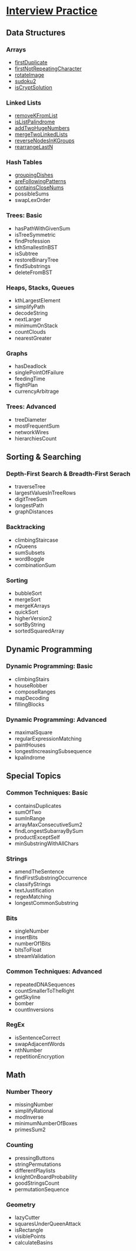 # [Interview Practice](https://app.codesignal.com/interview-practice)

## Data Structures

### Arrays

* [firstDuplicate](https://github.com/RevansChen/online-judge/tree/master/Codefights/interview-practice/arrays/firstDuplicate/)
* [firstNotRepeatingCharacter](https://github.com/RevansChen/online-judge/tree/master/Codefights/interview-practice/arrays/firstNotRepeatingCharacter/)
* [rotateImage](https://github.com/RevansChen/online-judge/tree/master/Codefights/interview-practice/arrays/rotateImage/)
* [sudoku2](https://github.com/RevansChen/online-judge/tree/master/Codefights/interview-practice/arrays/sudoku2/)
* [isCryptSolution](https://github.com/RevansChen/online-judge/tree/master/Codefights/interview-practice/arrays/isCryptSolution/)

### Linked Lists

* [removeKFromList](https://github.com/RevansChen/online-judge/tree/master/Codefights/interview-practice/linked-lists/removeKFromList/)
* [isListPalindrome](https://github.com/RevansChen/online-judge/tree/master/Codefights/interview-practice/linked-lists/isListPalindrome/)
* [addTwoHugeNumbers](https://github.com/RevansChen/online-judge/tree/master/Codefights/interview-practice/linked-lists/addTwoHugeNumbers/)
* [mergeTwoLinkedLists](https://github.com/RevansChen/online-judge/tree/master/Codefights/interview-practice/linked-lists/mergeTwoLinkedLists/)
* [reverseNodesInKGroups](https://github.com/RevansChen/online-judge/tree/master/Codefights/interview-practice/linked-lists/reverseNodesInKGroups/)
* [rearrangeLastN](https://github.com/RevansChen/online-judge/tree/master/Codefights/interview-practice/linked-lists/rearrangeLastN/)

### Hash Tables

* [groupingDishes](https://github.com/RevansChen/online-judge/tree/master/Codefights/interview-practice/hash-tables/groupingDishes/)
* [areFollowingPatterns](https://github.com/RevansChen/online-judge/tree/master/Codefights/interview-practice/hash-tables/areFollowingPatterns/)
* [containsCloseNums](https://github.com/RevansChen/online-judge/tree/master/Codefights/interview-practice/hash-tables/containsCloseNums/)
* possibleSums
* swapLexOrder

### Trees: Basic

* hasPathWithGivenSum
* isTreeSymmetric
* findProfession
* kthSmallestInBST
* isSubtree
* restoreBinaryTree
* findSubstrings
* deleteFromBST

### Heaps, Stacks, Queues

* kthLargestElement
* simplifyPath
* decodeString
* nextLarger
* minimumOnStack
* countClouds
* nearestGreater

### Graphs

* hasDeadlock
* singlePointOfFailure
* feedingTime
* flightPlan
* currencyArbitrage

### Trees: Advanced

* treeDiameter
* mostFrequentSum
* networkWires
* hierarchiesCount

## Sorting & Searching

### Depth-First Search & Breadth-First Serach

* traverseTree
* largestValuesInTreeRows
* digitTreeSum
* longestPath
* graphDistances

### Backtracking

* climbingStaircase
* nQueens
* sumSubsets
* wordBoggle
* combinationSum

### Sorting

* bubbleSort
* mergeSort
* mergeKArrays
* quickSort
* higherVersion2
* sortByString
* sortedSquaredArray

## Dynamic Programming

### Dynamic Programming: Basic

* climbingStairs
* houseRobber
* composeRanges
* mapDecoding
* fillingBlocks

### Dynamic Programming: Advanced

* maximalSquare
* regularExpressionMatching
* paintHouses
* longestIncreasingSubsequence
* kpalindrome

## Special Topics

### Common Techniques: Basic

* containsDuplicates
* sumOfTwo
* sumInRange
* arrayMaxConsecutiveSum2
* findLongestSubarrayBySum
* productExceptSelf
* minSubstringWithAllChars

### Strings

* amendTheSentence
* findFirstSubstringOccurrence
* classifyStrings
* textJustification
* regexMatching
* longestCommonSubstring

### Bits

* singleNumber
* insertBits
* numberOf1Bits
* bitsToFloat
* streamValidation

### Common Techniques: Advanced

* repeatedDNASequences
* countSmallerToTheRight
* getSkyline
* bomber
* countInversions

### RegEx

* isSentenceCorrect
* swapAdjacentWords
* nthNumber
* repetitionEncryption

## Math

### Number Theory

* missingNumber
* simplifyRational
* modInverse
* minimumNumberOfBoxes
* primesSum2

### Counting

* pressingButtons
* stringPermutations
* differentPlaylists
* knightOnBoardProbability
* goodStringsCount
* permutationSequence

### Geometry

* lazyCutter
* squaresUnderQueenAttack
* isRectangle
* visiblePoints
* calculateBasins
